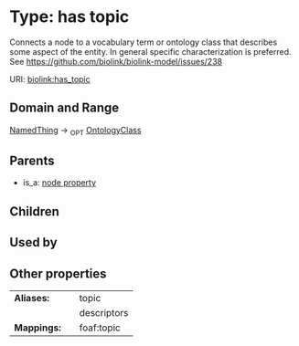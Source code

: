 
# Type: has topic


Connects a node to a vocabulary term or ontology class that describes some aspect of the entity. In general specific characterization is preferred. See https://github.com/biolink/biolink-model/issues/238

URI: [biolink:has_topic](https://w3id.org/biolink/vocab/has_topic)


## Domain and Range

[NamedThing](NamedThing.md) ->  <sub>OPT</sub> [OntologyClass](OntologyClass.md)

## Parents

 *  is_a: [node property](node_property.md)

## Children


## Used by


## Other properties

|  |  |  |
| --- | --- | --- |
| **Aliases:** | | topic |
|  | | descriptors |
| **Mappings:** | | foaf:topic |

